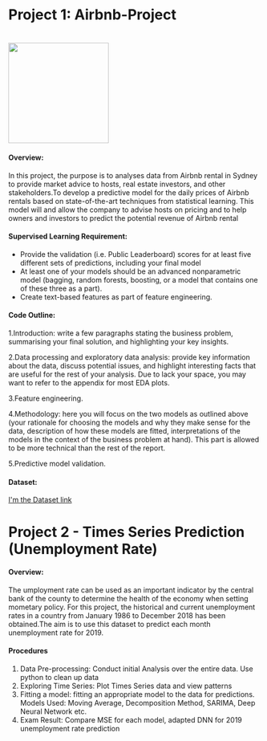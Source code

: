 # Project 1: Airbnb-Project 


# <img src="https://pbs.twimg.com/profile_images/1347634517519974402/ND0m2Hxn.png" width="200" height="200">



#### Overview:

In this project, the purpose is to analyses data from Airbnb rental in Sydney to provide market advice to hosts, real estate investors, and other stakeholders.To develop a predictive model for the daily prices of Airbnb rentals based on state-of-the-art techniques from statistical learning.  This model will and allow the company to advise hosts on pricing and to help owners and investors to predict the potential revenue of Airbnb rental 

#### Supervised Learning Requirement:

* Provide the validation (i.e. Public Leaderboard) scores for at least five different  sets  of  predictions,  including  your  final  model
* At least one of your models should be an advanced nonparametric model (bagging, random forests, boosting, or a model that contains one of these three as a part).
* Create text-based features as part of feature engineering.  

#### Code Outline:

1.Introduction: write a few paragraphs stating the business problem, summarising your final solution, and highlighting your key insights.

 
2.Data processing and exploratory data analysis: provide key information about the data, discuss potential issues, and highlight interesting facts that are useful for the rest of your analysis. Due to lack your space, you may want to refer to the appendix for most EDA plots.  


3.Feature engineering.  


4.Methodology: here you will focus on the two models as outlined above (your rationale for choosing the models and why they make sense for the data, description of how these models are fitted, interpretations of the models in the context of the business problem at hand).  This part is allowed to be more technical than the rest of the report.


5.Predictive model validation.  


#### Dataset:

[I'm the Dataset link](https://drive.google.com/drive/folders/1BNznLRF-k_K9NwG7UwZfunQBeJ4eQO4Q?usp=sharing)


# Project 2 - Times Series Prediction (Unemployment Rate)

#### Overview:

The umployment rate can be used as an important indicator by the central bank of the county to determine the health of the economy when setting mometary policy. For this project, the historical and current unemployment rates in a country from January 1986 to December 2018 has been obtained.The aim is to use this dataset to predict each month unemployment rate for 2019.

#### Procedures 

1. Data Pre-processing: Conduct initial Analysis over the entire data. Use python to clean up data 
2. Exploring Time Series: Plot Times Series data and view patterns 
3. Fitting a model: fitting an appropriate model to the data for predictions. Models Used: Moving Average, Decomposition Method, SARIMA, Deep Neural Network etc.
4. Exam Result: Compare MSE for each model, adapted DNN for 2019 unemployment rate prediction

